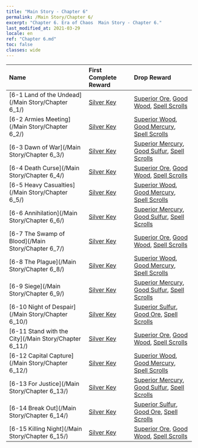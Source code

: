 ```yaml
---
title: "Main Story - Chapter 6"
permalink: /Main Story/Chapter 6/
excerpt: "Chapter 6. Era of Chaos  Main Story - Chapter 6."
last_modified_at: 2021-03-29
locale: en
ref: "Chapter 6.md"
toc: false
classes: wide
---
```


  | Name |  First Complete Reward | Drop Reward |
  |:------------|:------------|:------------| 
  | [6-1 Land of the Undead](/Main Story/Chapter 6_1/) | [Silver Key](/Items/con_693/) | [Superior Ore](/Items/mat_19/), [Good Wood](/Items/mat_13/), [Spell Scrolls](/Items/con_694/) |
  | [6-2 Armies Meeting](/Main Story/Chapter 6_2/) | [Silver Key](/Items/con_693/) | [Superior Wood](/Items/mat_20/), [Good Mercury](/Items/mat_14/), [Spell Scrolls](/Items/con_694/) |
  | [6-3 Dawn of War](/Main Story/Chapter 6_3/) | [Silver Key](/Items/con_693/) | [Superior Mercury](/Items/mat_21/), [Good Sulfur](/Items/mat_15/), [Spell Scrolls](/Items/con_694/) |
  | [6-4 Death Curse](/Main Story/Chapter 6_4/) | [Silver Key](/Items/con_693/) | [Superior Ore](/Items/mat_19/), [Good Wood](/Items/mat_13/), [Spell Scrolls](/Items/con_694/) |
  | [6-5 Heavy Casualties](/Main Story/Chapter 6_5/) | [Silver Key](/Items/con_693/) | [Superior Wood](/Items/mat_20/), [Good Mercury](/Items/mat_14/), [Spell Scrolls](/Items/con_694/) |
  | [6-6 Annihilation](/Main Story/Chapter 6_6/) | [Silver Key](/Items/con_693/) | [Superior Mercury](/Items/mat_21/), [Good Sulfur](/Items/mat_15/), [Spell Scrolls](/Items/con_694/) |
  | [6-7 The Swamp of Blood](/Main Story/Chapter 6_7/) | [Silver Key](/Items/con_693/) | [Superior Ore](/Items/mat_19/), [Good Wood](/Items/mat_13/), [Spell Scrolls](/Items/con_694/) |
  | [6-8 The Plague](/Main Story/Chapter 6_8/) | [Silver Key](/Items/con_693/) | [Superior Wood](/Items/mat_20/), [Good Mercury](/Items/mat_14/), [Spell Scrolls](/Items/con_694/) |
  | [6-9 Siege](/Main Story/Chapter 6_9/) | [Silver Key](/Items/con_693/) | [Superior Mercury](/Items/mat_21/), [Good Sulfur](/Items/mat_15/), [Spell Scrolls](/Items/con_694/) |
  | [6-10 Night of Despair](/Main Story/Chapter 6_10/) | [Silver Key](/Items/con_693/) | [Superior Sulfur](/Items/mat_22/), [Good Ore](/Items/mat_12/), [Spell Scrolls](/Items/con_694/) |
  | [6-11 Stand with the City](/Main Story/Chapter 6_11/) | [Silver Key](/Items/con_693/) | [Superior Ore](/Items/mat_19/), [Good Wood](/Items/mat_13/), [Spell Scrolls](/Items/con_694/) |
  | [6-12 Capital Capture](/Main Story/Chapter 6_12/) | [Silver Key](/Items/con_693/) | [Superior Wood](/Items/mat_20/), [Good Mercury](/Items/mat_14/), [Spell Scrolls](/Items/con_694/) |
  | [6-13 For Justice](/Main Story/Chapter 6_13/) | [Silver Key](/Items/con_693/) | [Superior Mercury](/Items/mat_21/), [Good Sulfur](/Items/mat_15/), [Spell Scrolls](/Items/con_694/) |
  | [6-14 Break Out](/Main Story/Chapter 6_14/) | [Silver Key](/Items/con_693/) | [Superior Sulfur](/Items/mat_22/), [Good Ore](/Items/mat_12/), [Spell Scrolls](/Items/con_694/) |
  | [6-15 Killing Night](/Main Story/Chapter 6_15/) | [Silver Key](/Items/con_693/) | [Superior Ore](/Items/mat_19/), [Good Wood](/Items/mat_13/), [Spell Scrolls](/Items/con_694/) |
